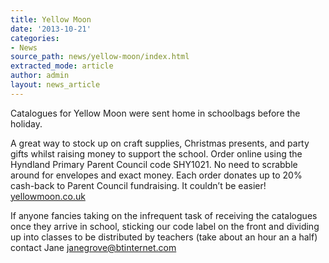 ```yaml
---
title: Yellow Moon
date: '2013-10-21'
categories:
- News
source_path: news/yellow-moon/index.html
extracted_mode: article
author: admin
layout: news_article
---
```

Catalogues for Yellow Moon were sent home in schoolbags before the holiday.

A great way to stock up on craft supplies, Christmas presents, and party gifts whilst raising money to support the school. Order online using the Hyndland Primary Parent Council code SHY1021. No need to scrabble around for envelopes and exact money. Each order donates up to 20% cash-back to Parent Council fundraising. It couldn’t be easier! [yellowmoon.co.uk](http://yellowmoon.co.uk "Yellow Moon")

If anyone fancies taking on the infrequent task of receiving the catalogues once they arrive in school, sticking our code label on the front and dividing up into classes to be distributed by teachers (take about an hour an a half) contact Jane [janegrove@btinternet.com](mailto:janegrove@btinternet.com)
